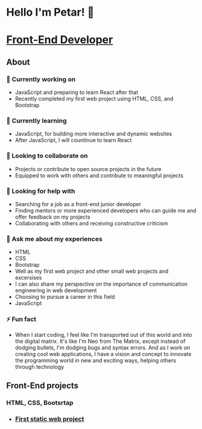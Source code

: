 # Hello I'm Petar! 👋
# [Front-End Developer](https://github.com/PetarMacedon)
## About
### 🔭 Currently working on
  - JavaScript and preparing to learn React after that
  - Recently completed my first web project using HTML, CSS, and Bootstrap
### 🌱 Currently learning
  - JavaScript, for building more interactive and dynamic websites
  - After JavaScript, I will countinue to learn React
### 👯 Looking to collaborate on
  - Projects or contribute to open source projects in the future
  - Equipped to work with others and contribute to meaningful projects
### 🤔 Looking for help with
  - Searching for a job as a front-end junior developer 
  - Finding mentors or more experienced developers who can guide me and offer feedback on my projects
  - Collaborating with others and receiving constructive criticism
### 💬 Ask me about my experiences
  - HTML
  - CSS
  - Bootstrap
  - Well as my first web project and other small web projects and excersises
  - I can also share my perspective on the importance of communication engineering in web development
  - Choosing to pursue a career in this field
  - JavaScript
### ⚡ Fun fact
  - When I start coding, I feel like I'm transported out of this world and into the digital matrix. It's like I'm Neo from The Matrix, except instead of dodging bullets, I'm dodging bugs and syntax errors. And as I work on creating cool web applications, I have a vision and concept to innovate the programming world in new and exciting ways, helping others through technology
## Front-End projects
### HTML, CSS, Bootsrtap
- ### [First static web project](https://github.com/PetarMacedon/FirstProject-HTML-CSS-BOOTSTRAP)
